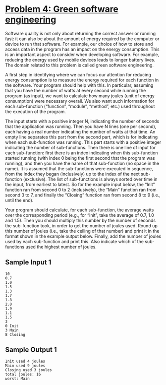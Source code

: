 # [Problem 4: Green software engineering](https://www.unb.ca/saintjohn/sase/_assets/documents/problems2019.pdf)

Software quality is not only about returning the correct answer or running fast: it can also be 
about the amount of energy required by the computer or device to run that software. For 
example, our choice of how to store and access data in the program has an impact on the 
energy consumption. This is an important aspect to consider when developing software. For 
example, reducing the energy used by mobile devices leads to longer battery lives. The domain 
related to this problem is called green software engineering.

A first step in identifying where we can focus our attention for reducing energy consumption is 
to measure the energy required for each function in the software. Your program should help 
with this. In particular, assuming that you have the number of watts at every second while 
running the program (as input), we want to calculate how many joules (unit of energy 
consumption) were necessary overall. We also want such information for each sub-function 
(“function”, “module”, “method”, etc.) used throughout the execution of the program.

The input starts with a positive integer N, indicating the number of seconds that the application 
was running. Then you have N lines (one per second), each having a real number indicating the 
number of watts at that time. An empty line separates this part from the second part, which is 
for indicating when each sub-function was running. This part starts with a positive integer 
indicating the number of sub-functions. Then there is one line of input for each sub-function: 
first there is an index indicating when this sub-function started running (with index 0 being the 
first second that the program was running), and then you have the name of that sub-function 
(no space in the name). It is assumed that the sub-functions were executed in sequence, from 
the index they began (inclusively) up to the index of the next sub-function (exclusive). The list of 
sub-functions is always sorted over time in the input, from earliest to latest. So for the example 
input below, the “Init” function ran from second 0 to 2 (inclusively), the “Main” function ran 
from second 3 to 7, and finally the “Closing” function ran from second 8 to 9 (i.e., until the end).

Your program should calculate, for each sub-function, the average watts over the 
corresponding period (e.g., for “Init”, take the average of 0.7, 1.0 and 1.5). Then you should 
multiply this number by the number of seconds the sub-function took, in order to get the 
number of joules used. Round up this number of joules (i.e., take the ceiling of that number)
and print it in the format shown in the example output below. Finally, add the number of joules 
used by each sub-function and print this. Also indicate which of the sub-functions used the 
highest number of joules.

## Sample Input 1
```
10
0.7
1.0
1.5
1.3
1.7
1.8
2.0
1.9
1.1
1.5
3
0 Init
3 Main
8 Closing
```

## Sample Output 1
```
Init used 4 joules
Main used 9 joules
Closing used 3 joules
total joules: 16
worst: Main
```
